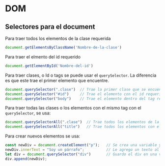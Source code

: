 # DOM

## Selectores para el document

Para traer todos los elementos de la clase requerida

```js
document.getElementsByClassName('Nombre-de-la-clase')
```

Para traer el elmento del id requerido 

```js
document.getElementById('Nombre-del-id')   
```

Para traer clases, o Id o tags se puede usar el `querySelector`. La diferencia es que este trae el primer elemento que encuentre.

```js
document.querySelector(".clase")  // Trae la primer clase que se encuentre
document.querySelector("#id")     // Trae el elemento con el id requerido
document.querySelector("body")    // Trae el elemento dentro del tag requerido
```

Para traer todas las clases o los elementos con el mismo tag con el `querySelector`, se usa:

```js
document.querySelectorAll(".clase")  // Trae todos los elementos de la clase que se encuentre
document.querySelectorAll("title")   // Trae todos los elementos con el tag requerido
```

Para crear nuevos elementos se usa:

```js
const newDiv = document.createElement("p");   // Se crea una variable y allí se guarda el nuevo elemento
newDiv.innerText = "Soy un párrafo";          // Le agrego un texto al párrafo
let div = document.querySelector("div")       // Guardo el div en una variable
div.append(newDiv);
```